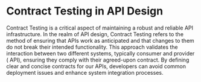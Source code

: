 # Contract Testing in API Design

Contract Testing is a critical aspect of maintaining a robust and reliable API infrastructure. In the realm of API design, Contract Testing refers to the method of ensuring that APIs work as anticipated and that changes to them do not break their intended functionality. This approach validates the interaction between two different systems, typically consumer and provider ( API), ensuring they comply with their agreed-upon contract. By defining clear and concise contracts for our APIs, developers can avoid common deployment issues and enhance system integration processes.